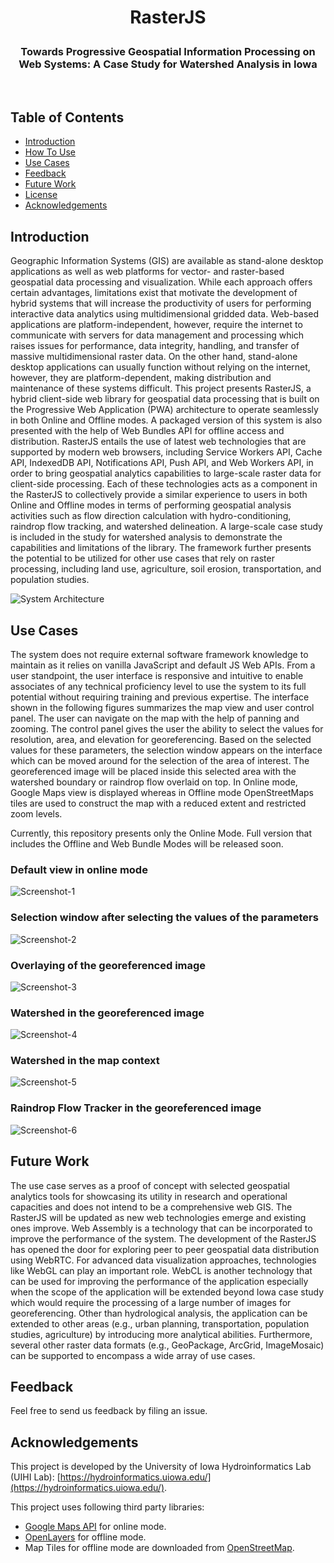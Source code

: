 <h1 align="center">RasterJS</p>
<h3 align="center">
  Towards Progressive Geospatial Information Processing on Web Systems: A Case Study for Watershed Analysis in Iowa
</h3>
<br>

## Table of Contents

- [Introduction](#introduction)
- [How To Use](#how-to-use)
- [Use Cases](#use-cases)
- [Feedback](#feedback)
- [Future Work](#future-work)
- [License](#license)
- [Acknowledgements](#acknowledgements)

## Introduction

Geographic Information Systems (GIS) are available as stand-alone desktop applications as well as web platforms for vector- and raster-based geospatial data processing and visualization. While each approach offers certain advantages, limitations exist that motivate the development of hybrid systems that will increase the productivity of users for performing interactive data analytics using multidimensional gridded data. Web-based applications are platform-independent, however, require the internet to communicate with servers for data management and processing which raises issues for performance, data integrity, handling, and transfer of massive multidimensional raster data. On the other hand, stand-alone desktop applications can usually function without relying on the internet, however, they are platform-dependent, making distribution and maintenance of these systems difficult. This project presents RasterJS, a hybrid client-side web library for geospatial data processing that is built on the Progressive Web Application (PWA) architecture to operate seamlessly in both Online and Offline modes. A packaged version of this system is also presented with the help of Web Bundles API for offline access and distribution. RasterJS entails the use of latest web technologies that are supported by modern web browsers, including Service Workers API, Cache API, IndexedDB API, Notifications API, Push API, and Web Workers API, in order to bring geospatial analytics capabilities to large-scale raster data for client-side processing. Each of these technologies acts as a component in the RasterJS to collectively provide a similar experience to users in both Online and Offline modes in terms of performing geospatial analysis activities such as flow direction calculation with hydro-conditioning, raindrop flow tracking, and watershed delineation. A large-scale case study is included in the study for watershed analysis to demonstrate the capabilities and limitations of the library. The framework further presents the potential to be utilized for other use cases that rely on raster processing, including land use, agriculture, soil erosion, transportation, and population studies.

![System Architecture](screenshots/System-Architecture.png)

## Use Cases

The system does not require external software framework knowledge to maintain as it relies on vanilla JavaScript and default JS Web APIs. From a user standpoint, the user interface is responsive and intuitive to enable associates of any technical proficiency level to use the system to its full potential without requiring training and previous expertise. The interface shown in the following figures summarizes the map view and user control panel. The user can navigate on the map with the help of panning and zooming. The control panel gives the user the ability to select the values for resolution, area, and elevation for georeferencing. Based on the selected values for these parameters, the selection window appears on the interface which can be moved around for the selection of the area of interest. The georeferenced image will be placed inside this selected area with the watershed boundary or raindrop flow overlaid on top. In Online mode, Google Maps view is displayed whereas in Offline mode OpenStreetMaps tiles are used to construct the map with a reduced extent and restricted zoom levels.

Currently, this repository presents only the Online Mode. Full version that includes the Offline and Web Bundle Modes will be released soon.

### Default view in online mode
![Screenshot-1](screenshots/online-mode-screenshot.PNG)

### Selection window after selecting the values of the parameters
![Screenshot-2](screenshots/online-mode-screenshot-1.PNG)

### Overlaying of the georeferenced image
![Screenshot-3](screenshots/online-mode-screenshot-2.PNG)

### Watershed in the georeferenced image
![Screenshot-4](screenshots/online-mode-screenshot-3.PNG)

### Watershed in the map context
![Screenshot-5](screenshots/online-mode-screenshot-4.PNG)

### Raindrop Flow Tracker in the georeferenced image
![Screenshot-6](screenshots/online-mode-screenshot-5.PNG)

## Future Work

The use case serves as a proof of concept with selected geospatial analytics tools for showcasing its utility in research and operational capacities and does not intend to be a comprehensive web GIS. The RasterJS will be updated as new web technologies emerge and existing ones improve. Web Assembly is a technology that can be incorporated to improve the performance of the system. The development of the RasterJS has opened the door for exploring peer to peer geospatial data distribution using WebRTC. For advanced data visualization approaches, technologies like WebGL can play an important role. WebCL is another technology that can be used for improving the performance of the application especially when the scope of the application will be extended beyond Iowa case study which would require the processing of a large number of images for georeferencing. Other than hydrological analysis, the application can be extended to other areas (e.g., urban planning, transportation, population studies, agriculture) by introducing more analytical abilities. Furthermore, several other raster data formats (e.g., GeoPackage, ArcGrid, ImageMosaic) can be supported to encompass a wide array of use cases.

## Feedback
Feel free to send us feedback by filing an issue.

## Acknowledgements
This project is developed by the University of Iowa Hydroinformatics Lab (UIHI Lab): [https://hydroinformatics.uiowa.edu/](https://hydroinformatics.uiowa.edu/).

This project uses following third party libraries:

- [Google Maps API](https://developers.google.com/maps/documentation) for online mode.
- [OpenLayers](https://openlayers.org/) for offline mode.
- Map Tiles for offline mode are downloaded from [OpenStreetMap](https://www.openstreetmap.org/#map=4/38.01/-95.84).
